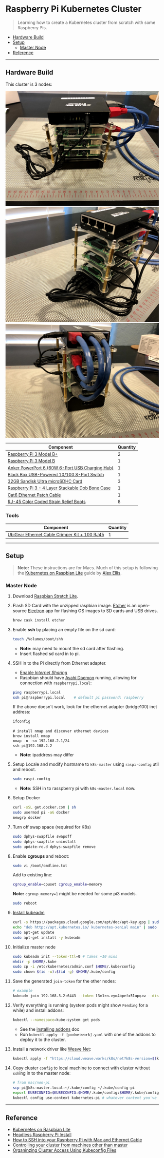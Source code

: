 # Raspberry Pi Kubernetes Cluster
>Learning how to create a Kubernetes cluster from scratch with some Raspberry Pis.

* [Hardware Build](#hardware-build)
* [Setup](#setup)
  * [Master Node](#master-node)
* [Reference](#reference)

---

## Hardware Build

This cluster is 3 nodes:

![Pi Cluster](images/pi-cluster-01.jpg)
![Pi Cluster](images/pi-cluster-02.jpg)
![Pi Cluster](images/pi-cluster-03.jpg)

Component | Quantity
--- | ---
[Raspberry Pi 3 Model B+][model-b+] | 2
[Raspberry Pi 3 Model B][model-b] | 1
[Anker PowerPort 6 (60W 6-Port USB Charging Hub)][powerport] | 1
[Black Box USB-Powered 10/100 8-Port Switch][eth-switch] | 1
[32GB Sandisk Ultra microSDHC Card][sandisk] | 3
[Raspberry Pi 3 - 4 Layer Stackable Dob Bone Case][pi-case] | 1
[Cat6 Ethernet Patch Cable][cat6-cable] | 1
[RJ-45 Color Coded Strain Relief Boots][rj45-boots] | 8

### Tools

Component | Quantity
--- | ---
[UbiGear Ethernet Cable Crimper Kit + 100 RJ45][cable-kit] | 1

---

## Setup

>__Note:__ These instructions are for Macs. Much of this setup is following the
[Kubernetes on Raspbian Lite][k8s-raspbian] guide by [Alex Ellis][alex-ellis].

### Master Node

1. Download [Raspbian Stretch Lite][raspbian-download].
2. Flash SD Card with the unzipped raspbian image.
	[Etcher][etcher] is an open-source [Electron][electron] app for flashing OS
	images to SD cards and USB drives.

	```bash
	brew cask install etcher
	```
3. Enable __ssh__ by placing an empty file on the sd card:
	```bash
	touch /Volumes/boot/shh
	```
	* __Note:__ may need to mount the sd card after flashing.
	* Insert flashed sd card in to pi.
4. SSH in to the Pi directly from Ethernet adapter.
	* [Enable _Internet Sharing_][ssh-mac-ethernet]
	* Raspbian should have [Avahi Daemon][avahi] running, allowing for
	  connection with `raspberrypi.local`:
	```bash
	ping raspberrypi.local
	ssh pi@raspberrypi.local    # default pi password: raspberry
	```
	If the above doesn't work, look for the ethernet adapter (bridge100) inet address:
	```
	ifconfig

	# install nmap and discover ethernet devices
	brew install nmap
	nmap -n -sn 192.168.2.1/24
	ssh pi@192.168.2.2
	```
	* __Note:__ ipaddress may differ
5. Setup Locale and modify hostname to `k8s-master` using `raspi-config` util and reboot.
	```bash
	sudo raspi-config
	```
	* __Note:__ SSH in to rasspberry pi with `k8s-master.local` now.
6. Setup Docker
	```bash
	curl -sSL get.docker.com | sh
	sudo usermod pi -aG docker
	newgrp docker
	```
7. Turn off swap space (required for K8s)
	```bash
	sudo dphys-swapfile swapoff
	sudo dphys-swapfile uninstall
	sudo update-rc.d dphys-swapfile remove
	```
8. Enable __cgroups__ and reboot:
	```bash
	sudo vi /boot/cmdline.txt
	```
	Add to existing line:
	```bash
	cgroup_enable=cpuset cgroup_enable=memory
	```
	__Note:__ `cgroup_memory=1` might be needed for some pi3 models.
	```bash
	sudo reboot
	```
9. [Install kubeadm][kubeadm]
	```bash
	curl -s https://packages.cloud.google.com/apt/doc/apt-key.gpg | sudo apt-key add -
	echo "deb http://apt.kubernetes.io/ kubernetes-xenial main" | sudo tee /etc/apt/sources.list.d/kubernetes.list
	sudo apt-get update
	sudo apt-get install -y kubeadm
	```
10. Initialize master node
	
	```bash
	sudo kubeadm init --token-ttl=0 # takes ~10 mins
	mkdir -p $HOME/.kube
	sudo cp -i /etc/kubernetes/admin.conf $HOME/.kube/config
	sudo chown $(id -u):$(id -g) $HOME/.kube/config
	```
11. Save the generated `join-token` for the other nodes:
	```bash
	# example
	kubeadm join 192.168.3.2:6443 --token l3m1rn.vyo4bpefx51upqzw --discovery-token-ca-cert-hash sha256:1ba58581a3a95c795fd603894c4ff7f7a205004c20cc17e1cbe62a870019d267
	```

12. Verify everything is running (system pods might show `Pending` for a while) and install addons:
	```bash
	kubectl --namespace=kube-system get pods
	```
	* See the [installing addons][install-addons] doc
	* Run `kubectl apply -f [podnetwork].yaml` with one of the addons to deploy it to the cluster.

13. Install a network driver like [Weave Net][weave-net]:
	```bash
	kubectl apply -f "https://cloud.weave.works/k8s/net?k8s-version=$(kubectl version | base64 | tr -d '\n')"
	```

14. Copy cluster `config` to local machine to connect with cluster without `ssh`ing in to the master node:
	```bash
	# from mac/non-pi
	scp pi@k8s-master.local:~/.kube/config ~/.kube/config-pi
	export KUBECONFIG=$KUBECONFIG:$HOME/.kube/config:$HOME/.kube/config-pi
	kubectl config use-context kubernetes-pi # whatever context you've named for your pi cluster config
	```


---

## Reference

* [Kubernetes on Raspbian Lite][k8s-raspbian]
* [Headless Raspberry Pi Install][headless-pi]
* [How to SSH into your Raspberry Pi with Mac and Ethernet Cable][ssh-mac-ethernet]
* [Controlling your cluster from machines other than master][k8s-docs-control-outside-master]
* [Organinzing Cluster Access Using Kubeconfig Files][k8s-docs-kubeconfig-files]

[model-b+]:https://www.raspberrypi.org/products/raspberry-pi-3-model-b-plus/
[model-b]:https://www.raspberrypi.org/products/raspberry-pi-3-model-b/
[powerport]:http://a.co/d/g3Ii5Fr
[eth-switch]:http://a.co/d/9NnN8IS
[sandisk]:http://a.co/d/eC8fl8z
[pi-case]:http://a.co/d/gyPpKsa
[cat6-cable]:http://a.co/d/gOTcmWo
[rj45-boots]: http://a.co/d/ieb0iN0
[cable-kit]:http://a.co/d/jc7bpds
[alex-ellis]:https://gist.github.com/alexellis
[etcher]:https://etcher.io/
[electron]:https://electronjs.org/
[raspbian-download]:https://downloads.raspberrypi.org/raspbian_lite_latest
[avahi]:https://linux.die.net/man/8/avahi-daemon
[kubeadm]:https://kubernetes.io/docs/setup/independent/install-kubeadm/#installing-kubeadm-kubelet-and-kubectl
[install-addons]:https://kubernetes.io/docs/concepts/cluster-administration/addons/
[weave-net]:https://www.weave.works/docs/net/latest/kubernetes/kube-addon/

[k8s-raspbian]:https://gist.github.com/alexellis/fdbc90de7691a1b9edb545c17da2d975
[headless-pi]:https://hackernoon.com/raspberry-pi-headless-install-462ccabd75d0
[ssh-mac-ethernet]:https://medium.com/@tzhenghao/how-to-ssh-into-your-raspberry-pi-with-a-mac-and-ethernet-cable-636a197d055
[k8s-docs-control-outside-master]:https://kubernetes.io/docs/setup/independent/create-cluster-kubeadm/#optional-controlling-your-cluster-from-machines-other-than-the-master
[k8s-docs-kubeconfig-files]:https://kubernetes.io/docs/concepts/configuration/organize-cluster-access-kubeconfig/
